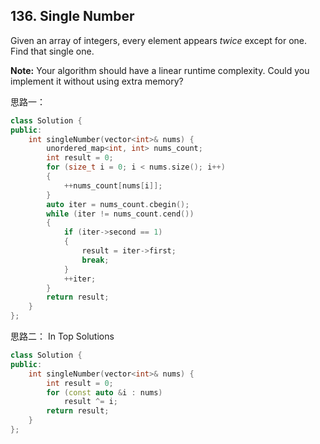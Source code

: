 ## 136. Single Number

Given an array of integers, every element appears *twice* except for one. Find that single one.

**Note:**
Your algorithm should have a linear runtime complexity. Could you implement it without using extra memory?

思路一：

```c++
class Solution {
public:
	int singleNumber(vector<int>& nums) {
		unordered_map<int, int> nums_count;
		int result = 0;
		for (size_t i = 0; i < nums.size(); i++)
		{
			++nums_count[nums[i]];
		}
		auto iter = nums_count.cbegin();
		while (iter != nums_count.cend())
		{
			if (iter->second == 1)
			{
				result = iter->first;
				break;
			}
			++iter;
		}
		return result;
	}
};
```

思路二： In Top Solutions

```c++
class Solution {
public:
	int singleNumber(vector<int>& nums) {
		int result = 0;
		for (const auto &i : nums)
			result ^= i;
		return result;
	}
};
```